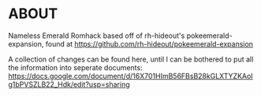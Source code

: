 # ABOUT
Nameless Emerald Romhack based off of rh-hideout's pokeemerald-expansion, found at https://github.com/rh-hideout/pokeemerald-expansion

A collection of changes can be found here, until I can be bothered to put all the information into seperate documents:
https://docs.google.com/document/d/16X701HImB56FBsB28kGLXTYZKAoIg1bPVSZLB22_Hdk/edit?usp=sharing
